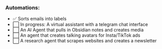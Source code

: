 ### Automations:

- ✅ Sorts emails into labels 
- ⬜ In progress: A virtual assistant with a telegram chat interface
- ⬜ An AI Agent that pulls in Obsidian notes and creates media
- ⬜ An agent that creates talking avatars for Insta/TikTok ads
- ⬜ A research agent that scrapes websites and creates a newsletter
